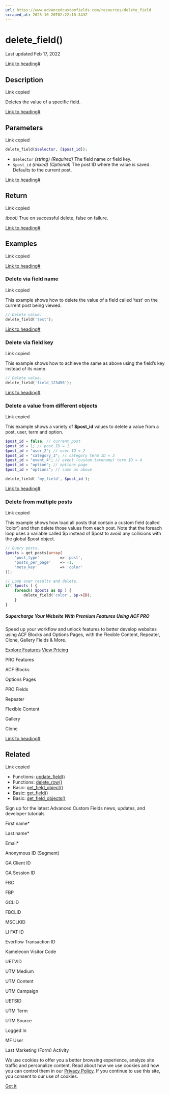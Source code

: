 ```yaml
---
url: https://www.advancedcustomfields.com/resources/delete_field
scraped_at: 2025-10-20T02:22:10.343Z
---
```


# delete\_field()

Last updated Feb 17, 2022

[Link to heading#](https://www.advancedcustomfields.com/resources/delete_field/#description)

## Description

Link copied

Deletes the value of a specific field.

[Link to heading#](https://www.advancedcustomfields.com/resources/delete_field/#parameters)

## Parameters

Link copied

```php
delete_field($selector, [$post_id]);
```

- `$selector` _(string)_ _(Required)_ The field name or field key.
- `$post_id` _(mixed)_ _(Optional)_ The post ID where the value is saved. Defaults to the current post.

[Link to heading#](https://www.advancedcustomfields.com/resources/delete_field/#return)

## Return

Link copied

_(bool)_ True on successful delete, false on failure.

[Link to heading#](https://www.advancedcustomfields.com/resources/delete_field/#examples)

## Examples

Link copied

[Link to heading#](https://www.advancedcustomfields.com/resources/delete_field/#delete-via-field-name)

### Delete via field name

Link copied

This example shows how to delete the value of a field called ‘test’ on the current post being viewed.

```php
// Delete value.
delete_field('test');
```

[Link to heading#](https://www.advancedcustomfields.com/resources/delete_field/#delete-via-field-key)

### Delete via field key

Link copied

This example shows how to achieve the same as above using the field’s key instead of its name.

```php
// Delete value.
delete_field('field_123456');
```

[Link to heading#](https://www.advancedcustomfields.com/resources/delete_field/#delete-a-value-from-different-objects)

### Delete a value from different objects

Link copied

This example shows a variety of **$post\_id** values to delete a value from a post, user, term and option.

```php
$post_id = false; // current post
$post_id = 1; // post ID = 1
$post_id = "user_2"; // user ID = 2
$post_id = "category_3"; // category term ID = 3
$post_id = "event_4"; // event (custom taxonomy) term ID = 4
$post_id = "option"; // options page
$post_id = "options"; // same as above

delete_field( 'my_field', $post_id );
```

[Link to heading#](https://www.advancedcustomfields.com/resources/delete_field/#delete-from-multiple-posts)

### Delete from multiple posts

Link copied

This example shows how load all posts that contain a custom field (called ‘color’) and then delete those values from each post. Note that the foreach loop uses a variable called $p instead of $post to avoid any collisions with the global $post object.

```php
// Query posts.
$posts = get_posts(array(
    'post_type'         => 'post',
    'posts_per_page'    => -1,
    'meta_key'          => 'color'
));

// Loop over results and delete.
if( $posts ) {
    foreach( $posts as $p ) {
        delete_field('color', $p->ID);
    }
}
```

##### Supercharge Your Website With Premium Features Using ACF PRO

Speed up your workflow and unlock features to better develop websites using ACF Blocks and Options Pages, with the Flexible Content, Repeater,
Clone, Gallery Fields & More.


[Explore Features](https://www.advancedcustomfields.com/pro/) [View Pricing](https://www.advancedcustomfields.com/pro/#pricing-table/)

PRO Features

ACF Blocks

Options Pages

PRO Fields

Repeater

Flexible Content

Gallery

Clone

[Link to heading#](https://www.advancedcustomfields.com/resources/delete_field/#related)

## Related

Link copied

- Functions: [update\_field()](https://www.advancedcustomfields.com/resources/update_field/)
- Functions: [delete\_row()](https://www.advancedcustomfields.com/resources/delete_row/)
- Basic: [get\_field\_object()](https://www.advancedcustomfields.com/resources/get_field_object/)
- Basic: [get\_field()](https://www.advancedcustomfields.com/resources/get_field/)
- Basic: [get\_field\_objects()](https://www.advancedcustomfields.com/resources/get_field_objects/)

Sign up for the latest Advanced Custom Fields news, updates, and developer tutorials

First name\*

Last name\*

Email\*

Anonymous ID (Segment)

GA Client ID

GA Session ID

FBC

FBP

GCLID

FBCLID

MSCLKID

LI FAT ID

Everflow Transaction ID

Kameleoon Visitor Code

UETVID

UTM Medium

UTM Content

UTM Campaign

UETSID

UTM Term

UTM Source

Logged In

MF User

Last Marketing (Form) Activity

We use cookies to offer you a better browsing experience, analyze site traffic and personalize content. Read about how we use cookies and how you can control them in our [Privacy Policy](https://wpengine.com/legal/privacy/). If you continue to use this site, you consent to our use of cookies.

[Got it](https://www.advancedcustomfields.com/resources/delete_field/#)